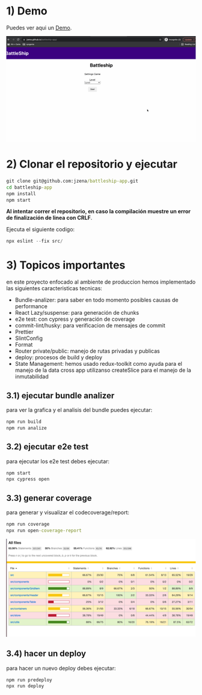 # 1) Demo

Puedes ver aqui un [Demo](https://jzena.github.io/battleship-app/).

![sample](public/assets/battleship-demo.gif)

# 2) Clonar el repositorio y ejecutar

```cmd
git clone git@github.com:jzena/battleship-app.git
cd battleship-app
npm install
npm start
```

**Al intentar correr el repositorio, en caso la compilación muestre un error de
finalización de linea con CRLF**.

Ejecuta el siguiente codigo:

```powershell
npx eslint --fix src/
```

# 3) Topicos importantes

en este proyecto enfocado al ambiente de produccion hemos implementado las
siguientes caracteristicas tecnicas:

- Bundle-analizer: para saber en todo momento posibles causas de performance
- React Lazy/suspense: para generación de chunks
- e2e test: con cypress y generación de coverage
- commit-lint/husky: para verificacion de mensajes de commit
- Prettier
- SlintConfig
- Format
- Router private/public: manejo de rutas privadas y publicas
- deploy: procesos de build y deploy
- State Management: hemos usado redux-toolkit como ayuda para el manejo de la
  data cross app utilizanso createSlice para el manejo de la inmutabilidad

## 3.1) ejecutar bundle analizer

para ver la grafica y el analisis del bundle puedes ejecutar:

```cmd
npm run build
npm run analize
```

## 3.2) ejecutar e2e test

para ejecutar los e2e test debes ejecutar:

```cmd
npm start
npx cypress open
```

## 3.3) generar coverage

para generar y visualizar el codecoverage/report:

```cmd
npm run coverage
npx run open-coverage-report
```
![coverage](public/assets/coverage.png)

## 3.4) hacer un deploy

para hacer un nuevo deploy debes ejecutar:

```cmd
npm run predeploy
npx run deploy
```
